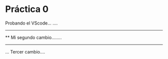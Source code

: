  # Práctica 0

Probando el VScode...
....

****************************
** Mi segundo cambio........
****************************

... Tercer  cambio....